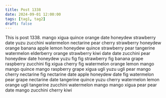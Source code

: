 ```yaml
---
title: Post 1338
date: 2024-09-01 12:00:00
tags: [tag1, tag2]
draft: false
---
```

This is post 1338.
mango
xigua
quince
orange
date
honeydew
strawberry
date
yuzu
zucchini
watermelon
nectarine
pear
cherry
strawberry
honeydew
orange
banana
apple
lemon
honeydew
quince
strawberry
pear
tangerine
watermelon
elderberry
orange
strawberry
kiwi
date
date
zucchini
pear
honeydew
date
honeydew
yuzu
fig
fig
strawberry
fig
banana
grape
raspberry
zucchini
fig
xigua
cherry
fig
watermelon
orange
lemon
mango
mango
quince
mango
raspberry
grape
xigua
ugli
yuzu
ugli
pear
mango
cherry
nectarine
fig
nectarine
date
apple
honeydew
date
fig
watermelon
pear
grape
nectarine
date
tangerine
quince
yuzu
cherry
watermelon
lemon
orange
ugli
tangerine
zucchini
watermelon
mango
mango
xigua
pear
pear
date
mango
zucchini
cherry
kiwi
